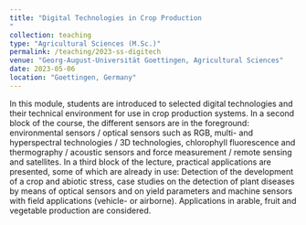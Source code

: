```yaml
---
title: "Digital Technologies in Crop Production
"
collection: teaching
type: "Agricultural Sciences (M.Sc.)"
permalink: /teaching/2023-ss-digitech
venue: "Georg-August-Universität Goettingen, Agricultural Sciences"
date: 2023-05-06
location: "Goettingen, Germany"
---
```


In this module, students are introduced to selected digital technologies and their technical environment for use in crop production systems. In a second block of the course, the different sensors are in the foreground: environmental sensors / optical sensors such as RGB, multi- and hyperspectral technologies / 3D technologies, chlorophyll fluorescence and thermography / acoustic sensors and force measurement / remote sensing and satellites. In a third block of the lecture, practical applications are presented, some of which are already in use: Detection of the development of a crop and abiotic stress, case studies on the detection of plant diseases by means of optical sensors and on yield parameters and machine sensors with field applications (vehicle- or airborne). Applications in arable, fruit and vegetable production are considered.
